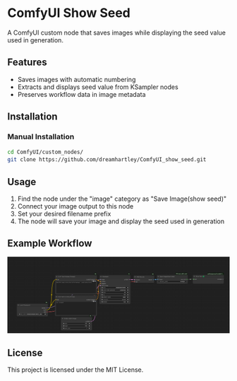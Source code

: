 # ComfyUI Show Seed

A ComfyUI custom node that saves images while displaying the seed value used in generation.

## Features

- Saves images with automatic numbering
- Extracts and displays seed value from KSampler nodes
- Preserves workflow data in image metadata

## Installation

### Manual Installation
```bash
cd ComfyUI/custom_nodes/
git clone https://github.com/dreamhartley/ComfyUI_show_seed.git
```

## Usage

1. Find the node under the "image" category as "Save Image(show seed)"
2. Connect your image output to this node
3. Set your desired filename prefix
4. The node will save your image and display the seed used in generation

## Example Workflow

![Example Workflow](example/workflow.png)

## License

This project is licensed under the MIT License.
